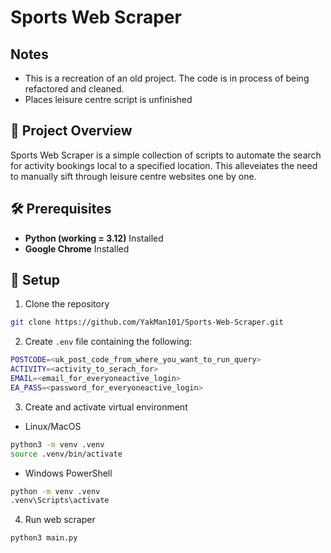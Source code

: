# Sports Web Scraper

## Notes
- This is a recreation of an old project. The code is in process of being refactored and cleaned.
- Places leisure centre script is unfinished

## 📝 Project Overview
Sports Web Scraper is a simple collection of scripts to automate the search for activity bookings local to a specified location. This alleveiates the need to manually sift through leisure centre websites one by one.

## 🛠️ Prerequisites

- **Python (working = 3.12)** Installed
- **Google Chrome** Installed

## 📂 Setup
1. Clone the repository
```bash
git clone https://github.com/YakMan101/Sports-Web-Scraper.git
```

2. Create `.env` file containing the following:
```bash
POSTCODE=<uk_post_code_from_where_you_want_to_run_query>
ACTIVITY=<activity_to_serach_for>
EMAIL=<email_for_everyoneactive_login>
EA_PASS=<password_for_everyoneactive_login>
```

3. Create and activate virtual environment
- Linux/MacOS
```bash
python3 -m venv .venv
source .venv/bin/activate
```
- Windows PowerShell
```bash
python -m venv .venv
.venv\Scripts\activate
```

4. Run web scraper
```bash
python3 main.py
```